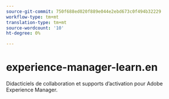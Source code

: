 ```yaml
---
source-git-commit: 750f688ed020f889e044e2ebd673c0f494b32229
workflow-type: tm+mt
translation-type: tm+mt
source-wordcount: '10'
ht-degree: 0%

---
```

# experience-manager-learn.en

Didacticiels de collaboration et supports d’activation pour Adobe Experience Manager.
